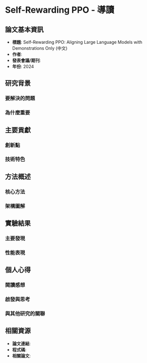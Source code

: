 # Self-Rewarding PPO - 導讀

## 論文基本資訊
- **標題**: Self-Rewarding PPO: Aligning Large Language Models with Demonstrations Only (中文)
- **作者**: 
- **發表會議/期刊**: 
- **年份**: 2024

## 研究背景
### 要解決的問題
### 為什麼重要

## 主要貢獻
### 創新點
### 技術特色

## 方法概述
### 核心方法
### 架構圖解

## 實驗結果
### 主要發現
### 性能表現

## 個人心得
### 閱讀感想
### 啟發與思考
### 與其他研究的關聯

## 相關資源
- **論文連結**: 
- **程式碼**: 
- **相關論文**:

